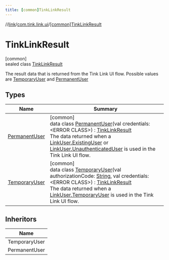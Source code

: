```yaml
---
title: [common]TinkLinkResult
---
```

//[link](../../../index.html)/[com.tink.link.ui](../index.html)/[[common]TinkLinkResult](index.html)



# TinkLinkResult



[common]\
sealed class [TinkLinkResult](index.html)

The result data that is returned from the Tink Link UI flow. Possible values are [TemporaryUser](-temporary-user/index.html) and [PermanentUser](-permanent-user/index.html)



## Types


| Name | Summary |
|---|---|
| [PermanentUser](-permanent-user/index.html) | [common]<br>data class [PermanentUser](-permanent-user/index.html)(val credentials: &lt;ERROR CLASS&gt;) : [TinkLinkResult](index.html)<br>The data returned when a [LinkUser.ExistingUser](../[common]-link-user/-existing-user/index.html) or [LinkUser.UnauthenticatedUser](../[common]-link-user/-unauthenticated-user/index.html) is used in the Tink Link UI flow. |
| [TemporaryUser](-temporary-user/index.html) | [common]<br>data class [TemporaryUser](-temporary-user/index.html)(val authorizationCode: [String](https://kotlinlang.org/api/latest/jvm/stdlib/kotlin/-string/index.html), val credentials: &lt;ERROR CLASS&gt;) : [TinkLinkResult](index.html)<br>The data returned when a [LinkUser.TemporaryUser](../[common]-link-user/-temporary-user/index.html) is used in the Tink Link UI flow. |


## Inheritors


| Name |
|---|
| TemporaryUser |
| PermanentUser |

